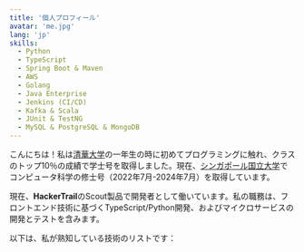```yaml
---
title: '個人プロフィール'
avatar: 'me.jpg'
lang: 'jp'
skills:
  - Python
  - TypeScript
  - Spring Boot & Maven 
  - AWS
  - Golang
  - Java Enterprise
  - Jenkins (CI/CD)
  - Kafka & Scala
  - JUnit & TestNG
  - MySQL & PostgreSQL & MongoDB
---
```


こんにちは！私は[清華大学](https://www.tsinghua.edu.cn/en/)の一年生の時に初めてプログラミングに触れ、クラスのトップ10％の成績で学士号を取得しました。現在、[シンガポール国立大学](https://www.nus.edu.sg/)でコンピュータ科学の修士号（2022年7月-2024年7月）を取得しています。

現在、**HackerTrail**のScout製品で開発者として働いています。私の職務は、フロントエンド技術に基づくTypeScript/Python開発、およびマイクロサービスの開発とテストを含みます。

以下は、私が熟知している技術のリストです：
